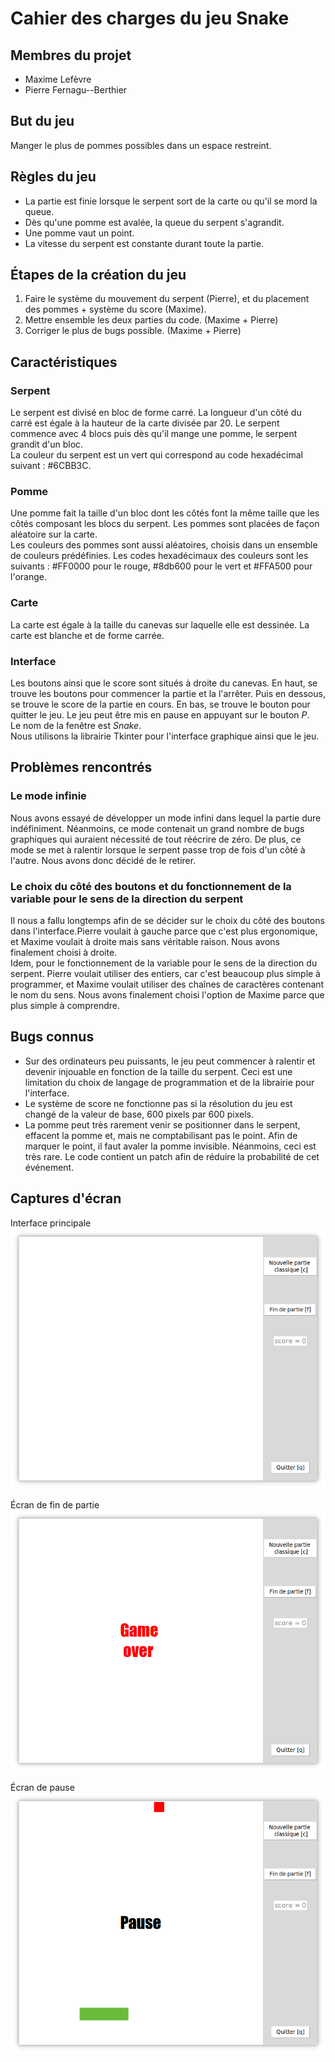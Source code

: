 # Cahier des charges du jeu Snake

## Membres du projet

- Maxime Lefèvre  
- Pierre Fernagu--Berthier  

## But du jeu

Manger le plus de pommes possibles dans un espace restreint.  

## Règles du jeu

- La partie est finie lorsque le serpent sort de la carte ou qu'il se mord la queue.  
- Dès qu'une pomme est avalée, la queue du serpent s'agrandit.  
- Une pomme vaut un point.  
- La vitesse du serpent est constante durant toute la partie.  

## Étapes de la création du jeu

1. Faire le système du mouvement du serpent (Pierre), et du placement des pommes + système du score (Maxime).  
2. Mettre ensemble les deux parties du code. (Maxime + Pierre)  
3. Corriger le plus de bugs possible. (Maxime + Pierre) 

## Caractéristiques

### Serpent

Le serpent est divisé en bloc de forme carré. La longueur d'un côté du carré est égale à la hauteur de la carte divisée par 20. Le serpent commence avec 4 blocs puis dès qu'il mange une pomme, le serpent grandit d'un bloc.  
La couleur du serpent est un vert qui correspond au code hexadécimal suivant : #6CBB3C.  

### Pomme

Une pomme fait la taille d'un bloc dont les côtés font la même taille que les côtés composant les blocs du serpent. Les pommes sont placées de façon aléatoire sur la carte.  
Les couleurs des pommes sont aussi aléatoires, choisis dans un ensemble de couleurs prédéfinies. Les codes hexadécimaux des couleurs sont les suivants : #FF0000 pour le rouge, #8db600 pour le vert et #FFA500 pour l'orange.  

### Carte

La carte est égale à la taille du canevas sur laquelle elle est dessinée. La carte est blanche et de forme carrée.  

### Interface

Les boutons ainsi que le score sont situés à droite du canevas. En haut, se trouve les boutons pour commencer la partie et la l'arrêter. Puis en dessous, se trouve le score de la partie en cours. En bas, se trouve le bouton pour quitter le jeu. Le jeu peut être mis en pause en appuyant sur le bouton *P*.  
Le nom de la fenêtre est *Snake*.  
Nous utilisons la librairie Tkinter pour l'interface graphique ainsi que le jeu.  

## Problèmes rencontrés

### Le mode infinie

Nous avons essayé de développer un mode infini dans lequel la partie dure indéfiniment. Néanmoins, ce mode contenait un grand nombre de bugs graphiques qui auraient nécessité de tout réécrire de zéro. De plus, ce mode se met à ralentir lorsque le serpent passe trop de fois d'un côté à l'autre. Nous avons donc décidé de le retirer.  

### Le choix du côté des boutons et du fonctionnement de la variable pour le sens de la direction du serpent

Il nous a fallu longtemps afin de se décider sur le choix du côté des boutons dans l'interface.Pierre voulait à gauche parce que c'est plus ergonomique, et Maxime voulait à droite mais sans véritable raison. Nous avons finalement choisi à droite.  
Idem, pour le fonctionnement de la variable pour le sens de la direction du serpent. Pierre voulait utiliser des entiers, car c'est beaucoup plus simple à programmer, et Maxime voulait utiliser des chaînes de caractères contenant le nom du sens. Nous avons finalement choisi l'option de Maxime parce que plus simple à comprendre.  

## Bugs connus

- Sur des ordinateurs peu puissants, le jeu peut commencer à ralentir et devenir injouable en fonction de la taille du serpent. Ceci est une limitation du choix de langage de programmation et de la librairie pour l'interface.  
- Le système de score ne fonctionne pas si la résolution du jeu est changé de la valeur de base, 600 pixels par 600 pixels.  
- La pomme peut très rarement venir se positionner dans le serpent, effacent la pomme et, mais ne comptabilisant pas le point. Afin de marquer le point, il faut avaler la pomme invisible. Néanmoins, ceci est très rare. Le code contient un patch afin de réduire la probabilité de cet événement.  

## Captures d'écran 

Interface principale  
![Image](Screenshots/Main_Window.png)

Écran de fin de partie  
![Image](Screenshots/Game_Over.png)

Écran de pause  
![Image](Screenshots/Pause.png)
